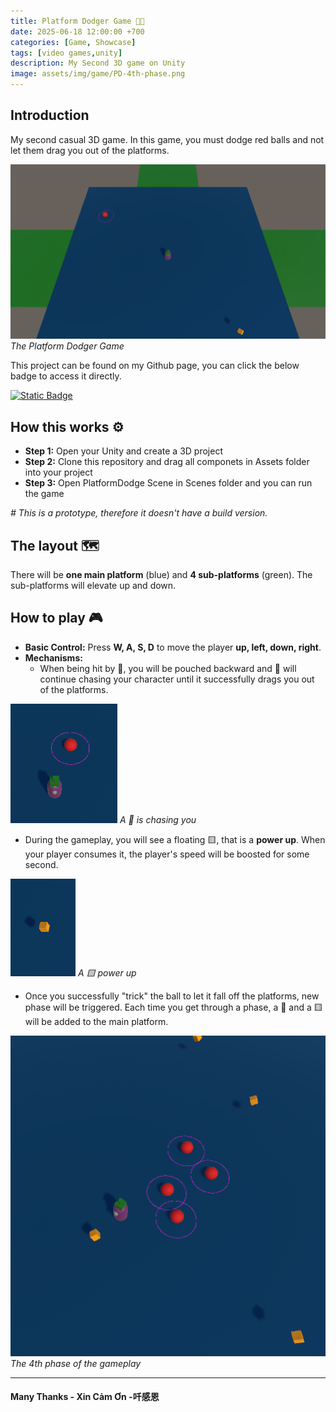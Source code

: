 ```yaml
---
title: Platform Dodger Game 🏃🔴
date: 2025-06-18 12:00:00 +700
categories: [Game, Showcase]
tags: [video games,unity]
description: My Second 3D game on Unity
image: assets/img/game/PD-4th-phase.png
---
```


## Introduction 

My second casual 3D game. In this game, you must dodge red balls and not let them drag you out of the platforms.

![Platform Dodger Game](/assets/img/game/PD.png)
_The Platform Dodger Game_

This project can  be found on my Github page, you can click the below badge to access it directly.

[![Static Badge](https://img.shields.io/badge/GitHub-%23181717?style=for-the-badge&logo=github&logoColor=white)](https://github.com/vntortoise724/Unity3D-Platform-Dodger)

## How this works ⚙️

- **Step 1:** Open your Unity and create a 3D project
- **Step 2:** Clone this repository and drag all componets in Assets folder into your project
- **Step 3:** Open PlatformDodge Scene in Scenes folder and you can run the game

_# This is a prototype, therefore it doesn't have a build version._

## The layout 🗺️
There will be **one main platform** (blue) and **4 sub-platforms** (green). The sub-platforms will elevate up and down. 

## How to play 🎮

- **Basic Control:** Press **W, A, S, D** to move the player **up, left, down, right**.
- **Mechanisms:** 
  - When being hit by 🔴, you will be pouched backward and 🔴 will continue chasing your character until it successfully drags you out of the platforms.
  
![Ball Chasing](/assets/img/game/PD-ball.png)
_A 🔴 is chasing you_

  - During the gameplay, you will see a floating 🟨, that is a **power up**. When your player consumes it, the player's speed will be boosted for some second.

![Powerup](/assets/img/game/PD-powerup.png)
_A 🟨 power up_

  - Once you successfully "trick" the ball to let it fall off the platforms, new phase will be triggered. Each time you get through a phase, a 🔴 and a 🟨 will be added to the main platform.

![4th Phase](/assets/img/game/PD-4th-phase.png)
_The 4th phase of the gameplay_

---

#### Many Thanks - Xin Cảm Ơn -吀感恩
